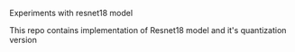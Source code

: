 Experiments with resnet18 model

This repo contains implementation of Resnet18 model and it's quantization version